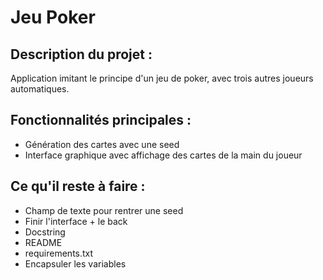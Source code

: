 # Jeu Poker

## Description du projet :

Application imitant le principe d'un jeu de poker, avec trois autres joueurs automatiques.

## Fonctionnalités principales :

- Génération des cartes avec une seed
- Interface graphique avec affichage des cartes de la main du joueur

## Ce qu'il reste à faire :

- Champ de texte pour rentrer une seed
- Finir l'interface + le back
- Docstring
- README
- requirements.txt
- Encapsuler les variables
